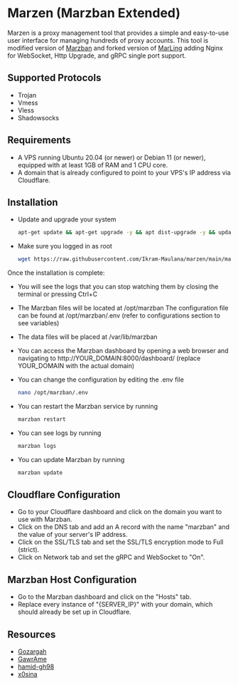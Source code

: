 # Marzen (Marzban Extended)

Marzen is a proxy management tool that provides a simple and easy-to-use user interface for managing hundreds of proxy accounts. This tool is modified version of [Marzban](https://github.com/Gozargah/Marzban?utm_source=marzen&utm_medium=redirect&utm_campaign=marzen) and forked version of [MarLing](https://github.com/GawrAme/MarLing?utm_source=marzen&utm_medium=redirect&utm_campaign=marzen) adding Nginx for WebSocket, Http Upgrade, and gRPC single port support.

## Supported Protocols

- Trojan
- Vmess
- Vless
- Shadowsocks

## Requirements

- A VPS running Ubuntu 20.04 (or newer) or Debian 11 (or newer), equipped with at least 1GB of RAM and 1 CPU core.
- A domain that is already configured to point to your VPS's IP address via Cloudflare.

## Installation

- Update and upgrade your system

  ```bash
  apt-get update && apt-get upgrade -y && apt dist-upgrade -y && update-grub && reboot
  ```

- Make sure you logged in as root

  ```bash
  wget https://raw.githubusercontent.com/Ikram-Maulana/marzen/main/marzen.sh && chmod +x marzen.sh && ./marzen.sh
  ```

Once the installation is complete:

- You will see the logs that you can stop watching them by closing the terminal or pressing Ctrl+C
- The Marzban files will be located at /opt/marzban
  The configuration file can be found at /opt/marzban/.env (refer to configurations section to see variables)
- The data files will be placed at /var/lib/marzban
- You can access the Marzban dashboard by opening a web browser and navigating to http://YOUR_DOMAIN:8000/dashboard/ (replace YOUR_DOMAIN with the actual domain)
- You can change the configuration by editing the .env file

  ```bash
  nano /opt/marzban/.env
  ```

- You can restart the Marzban service by running

  ```bash
  marzban restart
  ```

- You can see logs by running

  ```bash
  marzban logs
  ```

- You can update Marzban by running

  ```bash
  marzban update
  ```

## Cloudflare Configuration

- Go to your Cloudflare dashboard and click on the domain you want to use with Marzban.
- Click on the DNS tab and add an A record with the name "marzban" and the value of your server's IP address.
- Click on the SSL/TLS tab and set the SSL/TLS encryption mode to Full (strict).
- Click on Network tab and set the gRPC and WebSocket to "On".

## Marzban Host Configuration

- Go to the Marzban dashboard and click on the "Hosts" tab.
- Replace every instance of "{SERVER_IP}" with your domain, which should already be set up in Cloudflare.

## Resources

- [Gozargah](https://github.com/Gozargah/Marzban)
- [GawrAme](https://github.com/GawrAme/MarLing)
- [hamid-gh98](https://github.com/hamid-gh98)
- [x0sina](https://github.com/x0sina/marzban-sub)
